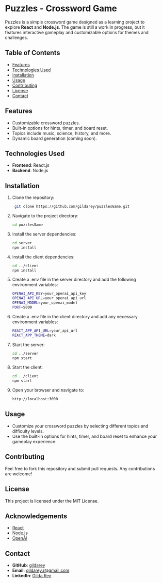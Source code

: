 # Puzzles - Crossword Game

Puzzles is a simple crossword game designed as a learning project to explore **React** and **Node.js**. The game is still a work in progress, but it features interactive gameplay and customizable options for themes and challenges.

## Table of Contents

- [Features](#features)
- [Technologies Used](#technologies-used)
- [Installation](#installation)
- [Usage](#usage)
- [Contributing](#contributing)
- [License](#license)
- [Contact](#contact)

## Features

- Customizable crossword puzzles.
- Built-in options for hints, timer, and board reset.
- Topics include music, science, history, and more.
- Dynamic board generation (coming soon).

## Technologies Used

- **Frontend**: React.js
- **Backend**: Node.js

## Installation

1. Clone the repository:
   ```bash
    git clone https://github.com/gildarey/puzzlesGame.git

2. Navigate to the project directory:
   ```bash
   cd puzzlesGame

3. Install the server dependencies:
   ```bash
   cd server
   npm install

4. Install the client dependencies:
   ```bash
   cd ../client
   npm install

5. Create a .env file in the server directory and add the following environment variables:
   ```bash
   OPENAI_API_KEY=your_openai_api_key
   OPENAI_API_URL=your_openai_api_url
   OPENAI_MODEL=your_openai_model
   PORT=5000

6. Create a .env file in the client directory and add any necessary environment variables:  
    ```bash
   REACT_APP_API_URL=your_api_url
   REACT_APP_THEME=dark

7. Start the server:
   ```bash
   cd ../server
   npm start

8. Start the client:
   ```bash
   cd ../client
   npm start

9. Open your browser and navigate to:
   ```bash
   http://localhost:3000

## Usage

- Customize your crossword puzzles by selecting different topics and difficulty levels.
- Use the built-in options for hints, timer, and board reset to enhance your gameplay experience.

## Contributing

Feel free to fork this repository and submit pull requests. Any contributions are welcome!  

## License

This project is licensed under the MIT License.

## Acknowledgements

- [React](https://reactjs.org/)
- [Node.js](https://nodejs.org/)
- [OpenAI](https://openai.com/)

## Contact

- **GitHub**: [gildarey](https://github.com/gildarey)
- **Email**: [gildarey.r@gmail.com](mailto:gildarey.r@gmail.com)
- **LinkedIn**: [Gilda Rey](https://www.linkedin.com/in/gilda-rey/)